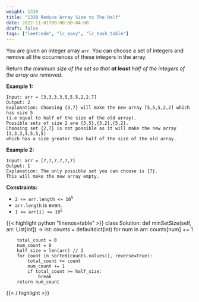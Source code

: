 ```yaml
---
weight: 1338
title: "1338 Reduce Array Size to The Half"
date: 2022-11-01T00:00:00-04:00
draft: false
tags: ["leetcode", "lc_easy", "lc_hash_table"]
---
```


You are given an integer array `arr`. You can choose a set of integers and remove all the occurrences of these integers in the array.

Return _the minimum size of the set so that **at least** half of the integers of the array are removed_.

**Example 1:**
```
Input: arr = [3,3,3,3,5,5,5,2,2,7]
Output: 2
Explanation: Choosing {3,7} will make the new array [5,5,5,2,2] which has size 5
(i.e equal to half of the size of the old array).
Possible sets of size 2 are {3,5},{3,2},{5,2}.
Choosing set {2,7} is not possible as it will make the new array [3,3,3,3,5,5,5]
which has a size greater than half of the size of the old array.
```
**Example 2:**
```
Input: arr = [7,7,7,7,7,7]
Output: 1
Explanation: The only possible set you can choose is {7}.
This will make the new array empty.
```

**Constraints:**
- <code>2 <= arr.length <= 10<sup>5</sup></code>
- `arr.length` is even.
- <code>1 <= arr[i] <= 10<sup>5</sup></code>

<div class="tabs"></div>
<div class="tab-content">
<div id="python" class="lang">
{{< highlight python "linenos=table" >}}
class Solution:
    def minSetSize(self, arr: List[int]) -> int:
        counts = defaultdict(int)
        for num in arr:
            counts[num] += 1

        total_count = 0
        num_count = 0
        half_size = len(arr) // 2
        for count in sorted(counts.values(), reverse=True):
            total_count += count
            num_count += 1
            if total_count >= half_size:
                break
        return num_count
{{< / highlight >}}
</div>
</div>
